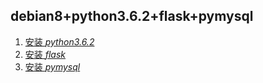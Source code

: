 ## debian8+python3.6.2+flask+pymysql

1. [安装 *python3.6.2*](install/install-python3.6.2.md)
2. [安装 *flask*](install/install-flask.mdd)
3. [安装 *pymysql*](install/install-pymysql.md)
